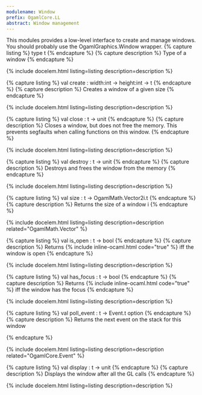 ```yaml
---
modulename: Window 
prefix: OgamlCore.LL
abstract: Window management 
---
```



This modules provides a low-level interface to create and
 manage windows. You should probably use the OgamlGraphics.Window
 wrapper. 
{% capture listing %}
type t
{% endcapture %}
{% capture description %}
Type of a window 
{% endcapture %}

{% include docelem.html listing=listing description=description  %}

{% capture listing %}
val create : width:int -> height:int -> t
{% endcapture %}
{% capture description %}
Creates a window of a given size 
{% endcapture %}

{% include docelem.html listing=listing description=description  %}

{% capture listing %}
val close : t -> unit
{% endcapture %}
{% capture description %}
Closes a window, but does not free the memory.
 This prevents segfaults when calling functions on this window. 
{% endcapture %}

{% include docelem.html listing=listing description=description  %}

{% capture listing %}
val destroy : t -> unit
{% endcapture %}
{% capture description %}
Destroys and frees the window from the memory 
{% endcapture %}

{% include docelem.html listing=listing description=description  %}

{% capture listing %}
val size : t -> OgamlMath.Vector2i.t
{% endcapture %}
{% capture description %}
Returns the size of a window
 i 
{% endcapture %}

{% include docelem.html listing=listing description=description  related="OgamlMath.Vector" %}

{% capture listing %}
val is_open : t -> bool
{% endcapture %}
{% capture description %}
Returns {% include inline-ocaml.html code="true" %} iff the window is open 
{% endcapture %}

{% include docelem.html listing=listing description=description  %}

{% capture listing %}
val has_focus : t -> bool
{% endcapture %}
{% capture description %}
Returns {% include inline-ocaml.html code="true" %} iff the window has the focus 
{% endcapture %}

{% include docelem.html listing=listing description=description  %}

{% capture listing %}
val poll_event : t -> Event.t option
{% endcapture %}
{% capture description %}
Returns the next event on the stack for this window 
 
{% endcapture %}

{% include docelem.html listing=listing description=description  related="OgamlCore.Event" %}

{% capture listing %}
val display : t -> unit
{% endcapture %}
{% capture description %}
Displays the window after all the GL calls 
{% endcapture %}

{% include docelem.html listing=listing description=description  %}

